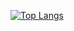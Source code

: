 [![Top Langs](https://github-readme-stats.vercel.app/api/top-langs/?username=DanielRomeo)](https://github.com/anuraghazra/github-readme-stats)
